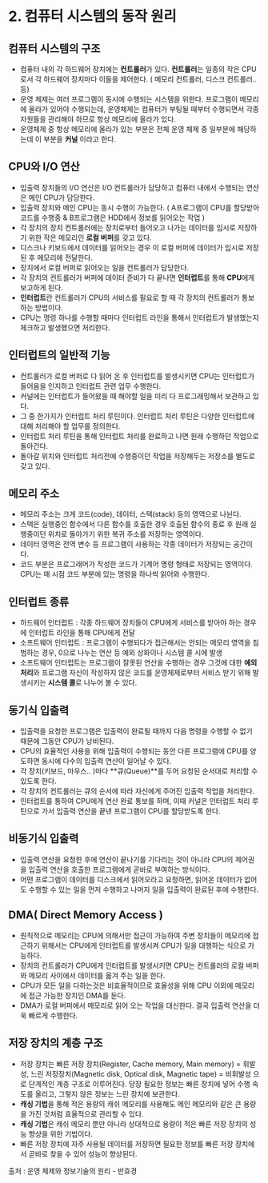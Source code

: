 # 2. 컴퓨터 시스템의 동작 원리

## 컴퓨터 시스템의 구조
- 컴퓨터 내의 각 하드웨어 장치에는 **컨트롤러**가 있다. **컨트롤러**는 일종의 작은 CPU로서 각 하드웨어 장치마다 이들을 제어한다. ( 메모리 컨트롤러, 디스크 컨트롤러.. 등)
- 운영 체제는 여러 프로그램이 동시에 수행되는 시스템을 위한다. 프로그램이 메모리에 올라가 있어야 수행되는데, 운영체제는 컴퓨터가 부팅될 때부터 수행되면서 각종 자원들을 관리해야 하므로 항상 메모리에 올라가 있다. 
- 운영체제 중 항상 메모리에 올라가 있는 부분은 전체 운영 체제 중 일부분에 해당하는데 이 부분을 **커널** 이라고 한다.


## CPU와 I/O 연산
- 입출력 장치들의 I/O 연산은 I/O 컨트롤러가 담당하고 컴퓨터 내에서 수행되는 연산은 메인 CPU가 담당한다.
- 입출력 장치와 메인 CPU는 동시 수행이 가능한다. ( A프로그램이 CPU를 할당받아 코드를 수행중 & B프로그램은 HDD에서 정보를 읽어오는 작업 )
- 각 장치의 장치 컨트롤러에는 장치로부터 들어오고 나가는 데이터를 임시로 저장하기 위한 작은 메모리인 **로컬 버퍼**를 갖고 있다.
- 디스크나 키보드에서 데이터를 읽어오는 경우 이 로컬 버퍼에 데이터가 임시로 저장된 후 메모리에 전달한다.
- 장치에서 로컬 버퍼로 읽어오는 일을 컨트롤러가 담당한다.
- 각 장치의 컨트롤러가 버퍼에 데이터 준비가 다 끝나면 **인터럽트**를 통해 **CPU**에게 보고하게 된다.
- **인터럽트**란 컨트롤러가 CPU의 서비스를 필요로 할 때 각 장치의 컨트롤러가 통보하는 방법이다.
- CPU는 명렁 하나를 수행할 때마다 인터럽트 라인을 통해서 인터럽트가 발생했는지 체크하고 발생했으면 처리한다.


## 인터럽트의 일반적 기능
- 컨트롤러가 로컬 버퍼로 다 읽어 온 후 인터럽트를 발생시키면 CPU는 인터럽트가 들어옴을 인지하고 인터럽트 관련 업무 수행한다.
- 커널에는 인터럽트가 들어왔을 때 해야할 일을 미리 다 프로그래밍해서 보관하고 있다.
- 그 중 한가지가 인터럽트 처리 루틴이다. 인터럽트 처리 루틴은 다양한 인터럽트에 대해 처리해야 할 업무를 정의한다.
- 인터럽트 처리 루틴을 통해 인터럽트 처리를 완료하고 나면 원래 수행하던 작업으로 돌아간다.
- 돌아갈 위치와 인터럽트 처리전에 수행중이던 작업을 저장해두는 저장소를 별도로 갖고 있다.


## 메모리 주소
- 메모리 주소는 크게 코드(code), 데이터, 스택(stack) 등의 영역으로 나뉜다.
- 스택은 실행중인 함수에서 다른 함수를 호출한 경우 호출된 함수의 종료 후 원래 실행중이던 위치로 돌아가기 위한 복귀 주소를 저장하는 영역이다.
- 데이터 영역은 전역 변수 등 프로그램이 사용하는 각종 데이터가 저장되는 공간이다.
- 코드 부분은 프로그래머가 작성한 코드가 기계어 명령 형태로 저장되는 영역이다. CPU는 매 시점 코드 부분에 있는 명령을 하나씩 읽어와 수행한다.


## 인터럽트 종류
- 하드웨어 인터럽트 : 각종 하드웨어 장치들이 CPU에게 서비스를 받아야 하는 경우에 인터럽트 라인을 통해 CPU에게 전달
- 소프트웨어 인터럽트 : 프로그램이 수행되다가 접근해서는 안되는 메모리 영역을 침범하는 경우, 0으로 나누는 연산 등 예외 상화이나 시스템 콜 시에 발생
- 소프트웨어 인터럽트는 프로그램이 잘못된 연산을 수행하는 경우 그것에 대한 **예외 처리**와
 프로그램 자신이 작성하지 않은 코드를 운영체제로부터 서비스 받기 위해 발생시키는 **시스템 콜**로 나누어 볼 수 있다.


## 동기식 입출력
- 입출력을 요청한 프로그램은 입출력이 완료될 때까지 다음 명령을 수행할 수 없기 때문에 그동안 CPU가 낭비된다.
- CPU의 효율적인 사용을 위해 입출력이 수행되는 동안 다른 프로그램에 CPU를 양도하면 동시에 다수의 입출력 연산이 일어날 수 있다.
- 각 장치(키보드, 마우스.. )마다 **큐(Queue)**를 두어 요청된 순서대로 처리할 수 있도록 한다.
- 각 장치의 컨트롤러는 큐의 순서에 따라 자신에게 주어진 입출력 작업을 처리한다.
- 인터럽트를 통하여 CPU에게 연산 완료 통보를 하며, 이때 커널은 인터럽트 처리 루틴으로 가서 입출력 연산을 끝낸 프로그램이 CPU를 할당받도록 한다.


## 비동기식 입출력
- 입출력 연산을 요청한 후에 연산이 끝나기를 기다리는 것이 아니라 CPU의 제어권을 입출력 연산을 호출한 프로그램에게 곧바로 부여하는 방식이다.
- 어떤 프로그램이 데이터를 디스크에서 읽어오라고 요청하면, 읽어온 데이터가 없어도 수행할 수 있는 일을 먼저 수행하고 나머지 일을 입출력이 완료된 후에 수행한다.


## DMA( Direct Memory Access )
- 원칙적으로 메모리는 CPU에 의해서만 접근이 가능하여 주변 장치들이 메모리에 접근하기 위해서는 CPU에게 인터럽트를 발생시켜 CPU가 일을 대행하는 식으로 가능하다.
- 장치의 컨트롤러가 CPU에게 인터럽트를 발생시키면 CPU는 컨트롤러의 로컬 버퍼와 메모리 사이에서 데이터를 옮겨 주는 일을 한다.
- CPU가 모든 일을 다하는것은 비효율적이므로 효율성을 위해 CPU 이외에 메모리에 접근 가능한 장치인 DMA를 둔다.
- DMA가 로컬 버퍼에서 메모리로 읽어 오는 작업을 대신한다. 결국 입출력 연산을 더욱 빠르게 수행한다.


## 저장 장치의 계층 구조
- 저장 장치는 빠른 저장 장치(Register, Cache memory, Main memory) = 휘발성, 느린 저장장치(Magnetic disk, Optical disk, Magnetic tape) = 비휘발성 으로
단계적인 계층 구조로 이루어진다. 당장 필요한 정보는 빠른 장치에 넣어 수행 속도를 올리고, 그렇지 않은 정보는 느린 장치에 보관한다.
- **캐싱 기법**을 통해 적은 용량의 캐쉬 메모리를 사용해도 메인 메모리와 같은 큰 용량을 가진 것처럼 효율적으로 관리할 수 있다.
- **캐싱 기법**은 캐쉬 메모리 뿐만 아니라 상대적으로 용량이 적은 빠른 저장 장치의 성능 향상을 위한 기법이다.
- 빠른 저장 장치에 자주 사용될 데이터를 저장하면 필요한 정보를 빠른 저장 장치에서 곧바로 찾을 수 있어 성능이 향상된다.

  



출처 : 운영 체제와 정보기술의 원리 - 반효경